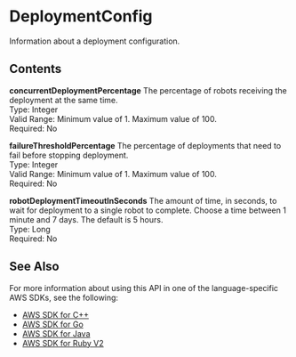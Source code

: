 # DeploymentConfig<a name="API_DeploymentConfig"></a>

Information about a deployment configuration\.

## Contents<a name="API_DeploymentConfig_Contents"></a>

 **concurrentDeploymentPercentage**   <a name="robomaker-Type-DeploymentConfig-concurrentDeploymentPercentage"></a>
The percentage of robots receiving the deployment at the same time\.  
Type: Integer  
Valid Range: Minimum value of 1\. Maximum value of 100\.  
Required: No

 **failureThresholdPercentage**   <a name="robomaker-Type-DeploymentConfig-failureThresholdPercentage"></a>
The percentage of deployments that need to fail before stopping deployment\.  
Type: Integer  
Valid Range: Minimum value of 1\. Maximum value of 100\.  
Required: No

 **robotDeploymentTimeoutInSeconds**   <a name="robomaker-Type-DeploymentConfig-robotDeploymentTimeoutInSeconds"></a>
The amount of time, in seconds, to wait for deployment to a single robot to complete\. Choose a time between 1 minute and 7 days\. The default is 5 hours\.  
Type: Long  
Required: No

## See Also<a name="API_DeploymentConfig_SeeAlso"></a>

For more information about using this API in one of the language\-specific AWS SDKs, see the following:
+  [AWS SDK for C\+\+](https://docs.aws.amazon.com/goto/SdkForCpp/robomaker-2018-06-29/DeploymentConfig) 
+  [AWS SDK for Go](https://docs.aws.amazon.com/goto/SdkForGoV1/robomaker-2018-06-29/DeploymentConfig) 
+  [AWS SDK for Java](https://docs.aws.amazon.com/goto/SdkForJava/robomaker-2018-06-29/DeploymentConfig) 
+  [AWS SDK for Ruby V2](https://docs.aws.amazon.com/goto/SdkForRubyV2/robomaker-2018-06-29/DeploymentConfig) 
